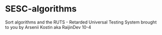 # SESC-algorithms
Sort algorithms and the RUTS - Retarded Universal Testing System brought to you by Arsenii Kostin aka RaijinDev
10-4
